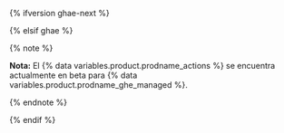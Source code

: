 {% ifversion ghae-next %} <!-- Remove reusable and references when toggling -->

<!-- No text for ghae-next. Remove reusable and references when toggling -->

{% elsif ghae %}

{% note %}

**Nota:** El {% data variables.product.prodname_actions %} se encuentra actualmente en beta para {% data variables.product.prodname_ghe_managed %}.

{% endnote %}

{% endif %}
